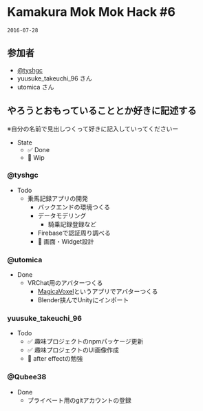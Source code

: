 # Kamakura Mok Mok Hack #6

`2016-07-28`

## 参加者

- [@tyshgc](http://twitter.com/tyshgc)
- yuusuke_takeuchi_96 さん
- utomica さん

## やろうとおもっていることとか好きに記述する
※自分の名前で見出しつくって好きに記入していってくださいー

- State
  - ✅ Done
  - 🚧 Wip

### @tyshgc

- Todo
  - 乗馬記録アプリの開発
    - バックエンドの環境つくる
    - データモデリング
      - 騎乗記録登録など
    - Firebaseで認証周り調べる
    - 🚧 画面・Widget設計

### @utomica
- Done
  - VRChat用のアバターつくる
    - [MagicaVoxel](https://ephtracy.github.io/)というアプリでアバターつくる
    - Blender挟んでUnityにインポート

### yuusuke_takeuchi_96
- Todo
  - ✅ 趣味プロジェクトのnpmパッケージ更新
  - ✅ 趣味プロジェクトのUI画像作成
  - 🚧 after effectの勉強


### @Qubee38
- Done
  - プライベート用のgitアカウントの登録
